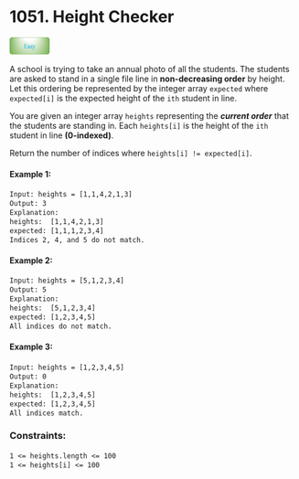 # 1051. Height Checker


<img src="https://github.com/Shrivastavadev/LeetCode/blob/main/images/easy.png" alt="drawing" width="70" height="30"/>

A school is trying to take an annual photo of all the students. The students are asked to stand in a single file line in __non-decreasing order__ by height. Let this ordering be represented by the integer array `expected` where `expected[i]` is the expected height of the `ith` student in line.

You are given an integer array `heights` representing the ***current order*** that the students are standing in. Each `heights[i]` is the height of the `ith` student in line __(0-indexed)__.

Return the number of indices where `heights[i] != expected[i]`.

 

#### Example 1:

    Input: heights = [1,1,4,2,1,3]
    Output: 3
    Explanation: 
    heights:  [1,1,4,2,1,3]
    expected: [1,1,1,2,3,4]
    Indices 2, 4, and 5 do not match.

#### Example 2:

    Input: heights = [5,1,2,3,4]
    Output: 5
    Explanation:
    heights:  [5,1,2,3,4]
    expected: [1,2,3,4,5]
    All indices do not match.

#### Example 3:

    Input: heights = [1,2,3,4,5]
    Output: 0
    Explanation:
    heights:  [1,2,3,4,5]
    expected: [1,2,3,4,5]
    All indices match.
 

### Constraints:
    
    1 <= heights.length <= 100
    1 <= heights[i] <= 100
